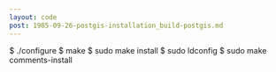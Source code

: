 ```yaml
---
layout: code
post: 1985-09-26-postgis-installation_build-postgis.md
---
```



$ ./configure
$ make
$ sudo make install
$ sudo ldconfig
$ sudo make comments-install
